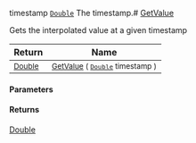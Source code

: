  timestamp  [`Double`](https://docs.microsoft.com/en-us/dotnet/api/System.Double)    The timestamp.# [GetValue](./IInterpolation-100663762.md)

Gets the interpolated value at a given timestamp

| Return | Name | 
| --- | --- | 
| <sub>[Double](https://docs.microsoft.com/en-us/dotnet/api/System.Double)</sub>| <sub>[GetValue](./IInterpolation-100663762.md) ( [`Double`](https://docs.microsoft.com/en-us/dotnet/api/System.Double) timestamp )</sub>| <br>


#### Parameters

#### Returns
[Double](https://docs.microsoft.com/en-us/dotnet/api/System.Double)